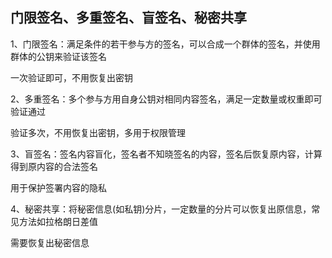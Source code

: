 ## 门限签名、多重签名、盲签名、秘密共享

1、门限签名：满足条件的若干参与方的签名，可以合成一个群体的签名，并使用群体的公钥来验证该签名

一次验证即可，不用恢复出密钥

2、多重签名：多个参与方用自身公钥对相同内容签名，满足一定数量或权重即可验证通过

验证多次，不用恢复出密钥，多用于权限管理

3、盲签名：签名内容盲化，签名者不知晓签名的内容，签名后恢复原内容，计算得到原内容的合法签名

用于保护签署内容的隐私

4、秘密共享：将秘密信息(如私钥)分片，一定数量的分片可以恢复出原信息，常见方法如拉格朗日差值

需要恢复出秘密信息

